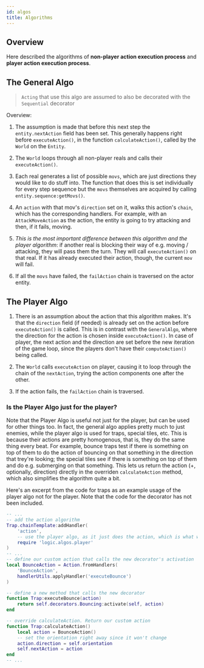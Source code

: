 ```yaml
---
id: algos
title: Algorithms
---
```


## Overview

Here described the algorithms of **non-player action execution process** and **player action execution process**.


## The General Algo

> `Acting` that use this algo are assumed to also be decorated with the `Sequential` decorator

Overview:

1. The assumption is made that before this next step the `entity.nextAction` field has been set. This generally happens right before `executeAction()`, in the function `calculateAction()`, called by the `World` on the `Entity`. 

1. The `World` loops through all non-player reals and calls their `executeAction()`. 

2. Each real generates a list of possible `movs`, which are just directions they would like to do stuff into. The function that does this is set individually for every step sequence but the `movs` themselves are acquired by calling `entity.sequence:getMovs()`.

3. An `action` with that mov's `direction` set on it, walks this action's `chain`, which has the corresponding handlers.
For example, with an `AttackMoveAction` as the action, the entity is going to try attacking and then, if it fails, moving.

4. *This is the most important difference between this algorithm and the player algorithm*: if another real is blocking their way of e.g. moving / attacking, they will pass them the turn.  They will call `executeAction()` on that real. If it has already executed their action, though, the current `mov` will fail.

5. If all the `movs` have failed, the `failAction` chain is traversed on the actor entity.


## The Player Algo

1. There is an assumption about the action that this algorithm makes. It's that the `direction` field (if needed) is already set on the action before `executeAction()` is called. This is in contrast with the `GeneralAlgo`, where the direction for the action is chosen inside `executeAction()`. In case of player, the next action and the direction are set before the new iteration of the game loop, since the players don't have their `computeAction()` being called.

2. The `World` calls `executeAction` on player, causing it to loop through the chain of the `nextAction`, trying the action components one after the other.

3. If the action fails, the `failAction` chain is traversed.


### Is the Player Algo just for the player?

Note that the Player Algo is useful not just for the player, but can be used for other things too. In fact, the general algo applies pretty much to just enemies, while the player algo is used for traps, special tiles, etc. This is because their actions are pretty homogenous, that is, they do the same thing every beat. For example, bounce traps test if there is something on top of them to do the action of bouncing on that something in the direction that trey're looking; the special tiles see if there is something on top of them and do e.g. submerging on that something. This lets us return the action (+, optionally, direction) directly in the overriden `calculateAction` method, which also simplifies the algorithm quite a bit.

Here's an excerpt from the code for traps as an example usage of the player algo not for the player. Note that the code for the decorator has not been included.
```lua
-- ...
-- add the action algorithm
Trap.chainTemplate:addHandler(
    'action', 
    -- use the player algo, as it just does the action, which is what we need
    require 'logic.algos.player'
)
-- ...
-- define our custom action that calls the new decorator's activation
local BounceAction = Action.fromHandlers(
    'BounceAction',
    handlerUtils.applyHandler('executeBounce')
)

-- define a new method that calls the new decorator
function Trap:executeBounce(action)
    return self.decorators.Bouncing:activate(self, action)
end

-- override calculateAction. Return our custom action
function Trap:calculateAction()
    local action = BounceAction()
    -- set the orientation right away since it won't change
    action.direction = self.orientation
    self.nextAction = action
end
-- ...
```